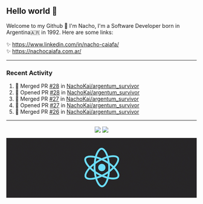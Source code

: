 ## Hello world 👋  
Welcome to my Github 🧙‍ I'm Nacho, I'm a Software Developer born in Argentina🇦🇷 in 1992. Here are some links:  
  
✨ https://www.linkedin.com/in/nacho-caiafa/  
✨ https://nachocaiafa.com.ar/  

---

### Recent Activity

<!--START_SECTION:activity-->
1. 🎉 Merged PR [#28](https://github.com/NachoKai/argentum_survivor/pull/28) in [NachoKai/argentum_survivor](https://github.com/NachoKai/argentum_survivor)
2. 💪 Opened PR [#28](https://github.com/NachoKai/argentum_survivor/pull/28) in [NachoKai/argentum_survivor](https://github.com/NachoKai/argentum_survivor)
3. 🎉 Merged PR [#27](https://github.com/NachoKai/argentum_survivor/pull/27) in [NachoKai/argentum_survivor](https://github.com/NachoKai/argentum_survivor)
4. 💪 Opened PR [#27](https://github.com/NachoKai/argentum_survivor/pull/27) in [NachoKai/argentum_survivor](https://github.com/NachoKai/argentum_survivor)
5. 🎉 Merged PR [#26](https://github.com/NachoKai/argentum_survivor/pull/26) in [NachoKai/argentum_survivor](https://github.com/NachoKai/argentum_survivor)
<!--END_SECTION:activity-->

---

<p align="center">
    <img align='center' src="https://github-readme-stats.vercel.app/api?username=NachoKai&theme=react&hide_border=true&include_all_commits=false&count_private=true" />
    <img align="center" src="https://github-readme-stats.vercel.app/api/top-langs?username=NachoKai&langs_count=10&show_icons=true&locale=en&layout=compact&theme=react&hide_border=true" />
   <!-- <img align='center' src="https://github-readme-streak-stats.herokuapp.com/?user=NachoKai&theme=react&hide_border=true" /> -->
</p>

<p align="center">
    <img align='center' src='https://raw.githubusercontent.com/NachoKai/NachoKai/master/x3x5w638kkixi9s3h3vw.gif' >
</p>
